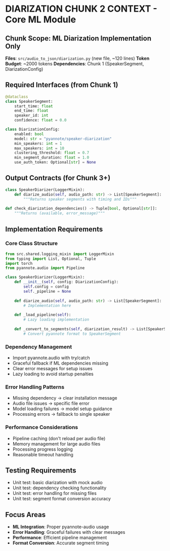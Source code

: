# DIARIZATION CHUNK 2 CONTEXT - Core ML Module

## Chunk Scope: ML Diarization Implementation Only
**Files**: `src/audio_to_json/diarization.py` (new file, ~120 lines)
**Token Budget**: ~2000 tokens
**Dependencies**: Chunk 1 (SpeakerSegment, DiarizationConfig) 

## Required Interfaces (from Chunk 1)
```python
@dataclass
class SpeakerSegment:
    start_time: float
    end_time: float  
    speaker_id: int
    confidence: float = 0.0

class DiarizationConfig:
    enabled: bool
    model: str = "pyannote/speaker-diarization"
    min_speakers: int = 1
    max_speakers: int = 10
    clustering_threshold: float = 0.7
    min_segment_duration: float = 1.0
    use_auth_token: Optional[str] = None
```

## Output Contracts (for Chunk 3+)
```python
class SpeakerDiarizer(LoggerMixin):
    def diarize_audio(self, audio_path: str) -> List[SpeakerSegment]:
        """Returns speaker segments with timing and IDs"""
        
def check_diarization_dependencies() -> Tuple[bool, Optional[str]]:
    """Returns (available, error_message)"""
```

## Implementation Requirements

### Core Class Structure
```python
from src.shared.logging_mixin import LoggerMixin
from typing import List, Optional, Tuple
import torch
from pyannote.audio import Pipeline

class SpeakerDiarizer(LoggerMixin):
    def __init__(self, config: DiarizationConfig):
        self.config = config
        self._pipeline = None
    
    def diarize_audio(self, audio_path: str) -> List[SpeakerSegment]:
        # Implementation here
        
    def _load_pipeline(self):
        # Lazy loading implementation
        
    def _convert_to_segments(self, diarization_result) -> List[SpeakerSegment]:
        # Convert pyannote format to SpeakerSegment
```

### Dependency Management
- Import pyannote.audio with try/catch
- Graceful fallback if ML dependencies missing
- Clear error messages for setup issues
- Lazy loading to avoid startup penalties

### Error Handling Patterns
- Missing dependency → clear installation message
- Audio file issues → specific file error
- Model loading failures → model setup guidance
- Processing errors → fallback to single speaker

### Performance Considerations
- Pipeline caching (don't reload per audio file)
- Memory management for large audio files
- Processing progress logging
- Reasonable timeout handling

## Testing Requirements
- Unit test: basic diarization with mock audio
- Unit test: dependency checking functionality  
- Unit test: error handling for missing files
- Unit test: segment format conversion accuracy

## Focus Areas
- **ML Integration**: Proper pyannote-audio usage
- **Error Handling**: Graceful failures with clear messages
- **Performance**: Efficient pipeline management
- **Format Conversion**: Accurate segment timing